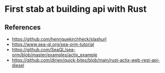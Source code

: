# First stab at building api with Rust

## References
- https://github.com/henriquekirchheck/slashurl
- https://www.sea-ql.org/sea-orm-tutorial
- https://github.com/SeaQL/sea-orm/blob/master/examples/actix_example
- https://github.com/dirien/quick-bites/blob/main/rust-actix-web-rest-api-diesel